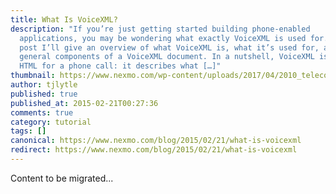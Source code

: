 ```yaml
---
title: What Is VoiceXML?
description: "If you’re just getting started building phone-enabled
  applications, you may be wondering what exactly VoiceXML is used for. In this
  post I’ll give an overview of what VoiceXML is, what it’s used for, and the
  general components of a VoiceXML document. In a nutshell, VoiceXML is like
  HTML for a phone call: it describes what […]"
thumbnail: https://www.nexmo.com/wp-content/uploads/2017/04/2010_telecomAPI.jpg
author: tjlytle
published: true
published_at: 2015-02-21T00:27:36
comments: true
category: tutorial
tags: []
canonical: https://www.nexmo.com/blog/2015/02/21/what-is-voicexml
redirect: https://www.nexmo.com/blog/2015/02/21/what-is-voicexml
---
```

Content to be migrated...
